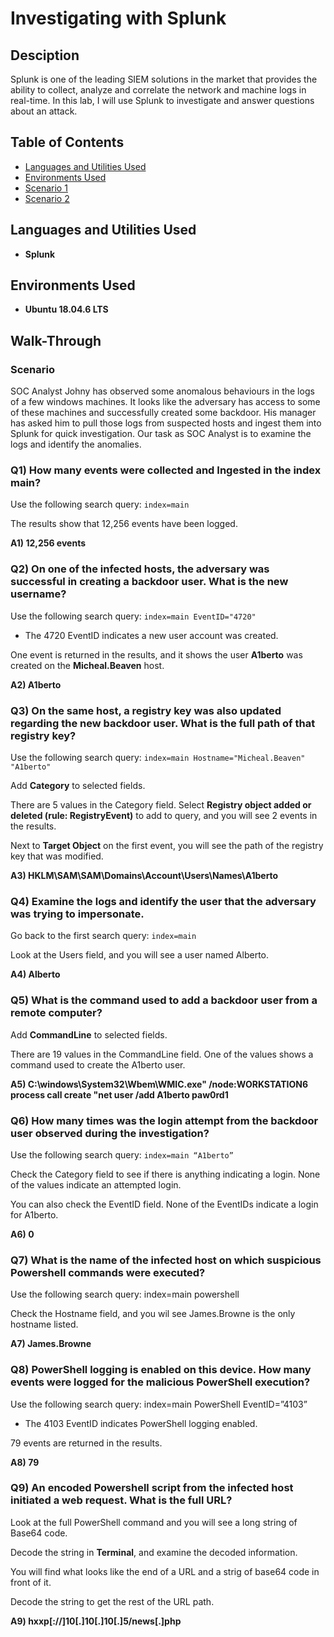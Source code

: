 # Investigating with Splunk

## Desciption
Splunk is one of the leading SIEM solutions in the market that provides the ability to collect, analyze and correlate the network and machine logs in real-time. In this lab, I will use Splunk to investigate and answer questions about an attack.

## Table of Contents

   * [Languages and Utilities Used](#Languages-and-Utilities-Used)
   * [Environments Used](#Environments-Used)
   * [Scenario 1](Scenario-1)
   * [Scenario 2](Scenario-2)

## Languages and Utilities Used

* **Splunk** 

## Environments Used

* **Ubuntu 18.04.6 LTS**

## Walk-Through

### Scenario

SOC Analyst Johny has observed some anomalous behaviours in the logs of a few windows machines. It looks like the adversary has access to some of these machines and successfully created some backdoor. His manager has asked him to pull those logs from suspected hosts and ingest them into Splunk for quick investigation. Our task as SOC Analyst is to examine the logs and identify the anomalies.

### Q1) How many events were collected and Ingested in the index main?

Use the following search query: `index=main`

The results show that 12,256 events have been logged.

**A1) 12,256 events**

### Q2) On one of the infected hosts, the adversary was successful in creating a backdoor user. What is the new username?

Use the following search query: `index=main EventID="4720"`
* The 4720 EventID indicates a new user account was created.

One event is returned in the results, and it shows the user **A1berto** was created on the **Micheal.Beaven** host.

**A2) A1berto**
 	
### Q3) On the same host, a registry key was also updated regarding the new backdoor user. What is the full path of that registry key?

Use the following search query: `index=main Hostname="Micheal.Beaven" "A1berto"`

Add **Category** to selected fields.

There are 5 values in the Category field. Select **Registry object added or deleted (rule: RegistryEvent)** to add to query, and you will see 2 events in the results.

Next to **Target Object** on the first event, you will see the path of the registry key that was modified.

**A3) HKLM\SAM\SAM\Domains\Account\Users\Names\A1berto**

### Q4) Examine the logs and identify the user that the adversary was trying to impersonate.

Go back to the first search query: `index=main`

Look at the Users field, and you will see a user named Alberto.

**A4) Alberto**

### Q5) What is the command used to add a backdoor user from a remote computer?

Add **CommandLine** to selected fields.

There are 19 values in the CommandLine field. One of the values shows a command used to create the A1berto user.

**A5) C:\windows\System32\Wbem\WMIC.exe" /node:WORKSTATION6 process call create "net user /add A1berto paw0rd1**

### Q6) How many times was the login attempt from the backdoor user observed during the investigation?

Use the following search query: `index=main “A1berto”`

Check the Category field to see if there is anything indicating a login. None of the values indicate an attempted login.

You can also check the EventID field. None of the EventIDs indicate a login for A1berto.

**A6) 0**

### Q7) What is the name of the infected host on which suspicious Powershell commands were executed?

Use the following search query: index=main powershell

Check the Hostname field, and you wil see James.Browne is the only hostname listed.

**A7) James.Browne**

### Q8) PowerShell logging is enabled on this device. How many events were logged for the malicious PowerShell execution?

Use the following search query: index=main PowerShell EventID=”4103”
* The 4103 EventID indicates PowerShell logging enabled.

79 events are returned in the results.

**A8) 79**

### Q9) An encoded Powershell script from the infected host initiated a web request. What is the full URL?

Look at the full PowerShell command and you will see a long string of Base64 code.

Decode the string in **Terminal**, and examine the decoded information.

You will find what looks like the end of a URL and a strig of base64 code in front of it.

Decode the string to get the rest of the URL path.

**A9) hxxp[://]10[.]10[.]10[.]5/news[.]php**
